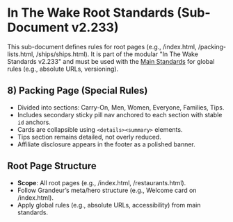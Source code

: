 # In The Wake Root Standards (Sub-Document v2.233)

This sub-document defines rules for root pages (e.g., /index.html, /packing-lists.html, /ships/ships.html). It is part of the modular "In The Wake Standards v2.233" and must be used with the [Main Standards](/standards/main-standards.md) for global rules (e.g., absolute URLs, versioning).

## 8) Packing Page (Special Rules)
- Divided into sections: Carry-On, Men, Women, Everyone, Families, Tips.
- Includes secondary sticky pill nav anchored to each section with stable `id` anchors.
- Cards are collapsible using `<details><summary>` elements.
- Tips section remains detailed, not overly reduced.
- Affiliate disclosure appears in the footer as a polished banner.

## Root Page Structure
- **Scope**: All root pages (e.g., /index.html, /restaurants.html).
- Follow Grandeur’s meta/hero structure (e.g., Welcome card on /index.html).
- Apply global rules (e.g., absolute URLs, accessibility) from main standards.